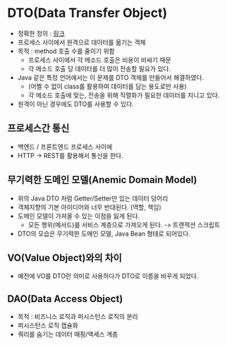 # DTO(Data Transfer Object)
- 정확한 정의 : [링크](https://martinfowler.com/eaaCatalog/dataTransferObject.html)
- 프로세스 사이에서 원격으로 데이터를 옮기는 객체
- 목적 : method 호출 수를 줄이기 위함
	- 프로세스 사이에서 각 메소드 호출은 비용이 비싸기 때문
	- 각 메소드 호출 당 데이터를 더 많이 전송할 필요가 있다.
- Java 같은 특정 언어에서는 이 문제를 DTO 객체를 만들어서 해결하였다.
	- (어쩔 수 없이 class를 활용하여 데이터를 담는 용도로만 사용)
	- 각 메소드 호출에 맞는, 전송을 위해 직렬화가 필요한 데이터를 지니고 있다.
- 원격이 아닌 경우에도 DTO를 사용할 수 있다.

## 프로세스간 통신
- 백엔드 / 프론트엔드 프로세스 사이에
- HTTP -> REST를 활용해서 통신을 한다.

## 무기력한 도메인 모델(Anemic Domain Model)
- 위의 Java DTO 처럼 Getter/Setter만 있는 데이터 덩어리
- 객체지향의 기본 아이디어와 너무 반대된다. (역할, 책임)
- 도메인 모델이 가져올 수 있는 이점을 잃게 된다.
	- 모든 행위(메서드)를 서비스 계층으로 가져오게 된다. -> 트랜잭션 스크립트
- DTO의 모습은 무기력한 도메인 모델, Java Bean 형태로 되어있다.

## VO(Value Object)와의 차이
- 예전에 VO를 DTO란 의미로 사용하다가 DTO로 이름을 바꾸게 되었다.

## DAO(Data Access Object)
- 목적 : 비즈니스 로직과 퍼시스턴스 로직의 분리
- 퍼시스턴스 로직 캡슐화
- 쿼리를 숨기는 데이터 매핑/액세스 계층


